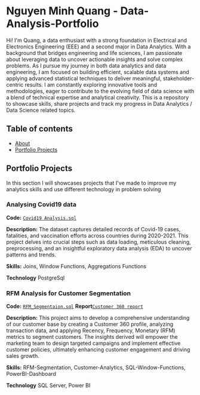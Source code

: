 # Nguyen Minh Quang - Data-Analysis-Portfolio
Hi! I'm Quang, a data enthusiast with a strong foundation in Electrical and Electronics Engineering (EEE) and a second major in Data Analytics. With a background that bridges engineering and life sciences, I am passionate about leveraging data to uncover actionable insights and solve complex problems.
As I pursue my journey in both data analytics and data engineering, I am focused on building efficient, scalable data systems and applying advanced statistical techniques to deliver meaningful, stakeholder-centric results. I am constantly exploring innovative tools and methodologies, eager to contribute to the evolving field of data science with a blend of technical expertise and analytical creativity.
This is a repository to showcase skills, share projects and track my progress in Data Analytics / Data Science related topics.

## Table of contents
- [About](https://github.com/Quang0608/Data-Analysis-Portfolio/blob/main/README.md#about)
- [Portfolio Projects](https://github.com/Quang0608/Data-Analysis-Portfolio/blob/main/README.md#portfolio-projects)


## Portfolio Projects
In this section I will showcases projects that I've made to improve my analytics skills and use different technology in problem solving
### Analysing Covid19 data
**Code:** [`Covid19 Analysis.sql`](https://github.com/Quang0608/PortfolioProject/blob/main/src/sql/Covid19_Data_Exploration.sql)

**Description:** The dataset captures detailed records of Covid-19 cases, fatalities, and vaccination efforts across countries during 2020-2021. This project delves into crucial steps such as data loading, meticulous cleaning, preprocessing, and an insightful exploratory data analysis (EDA) to uncover patterns and trends.

**Skills:** Joins, Window Functions, Aggregations Functions

**Technology** PostgreSql

### RFM Analysis for Customer Segmentation
**Code:** [`RFM_Segmentaion.sql`](https://github.com/Quang0608/PortfolioProject/blob/main/src/sql/RFM_Segmentation.sql)
**Report**[`Customer 360 report`](https://drive.google.com/file/d/1Ex6pbtV7TY55nRX_lsN-MG3VKPTBkC_P/view?usp=sharing)

**Description:** This project aims to develop a comprehensive understanding of our customer base by creating a Customer 360 profile, analyzing transaction data, and applying Recency, Frequency, Monetary (RFM) metrics to segment customers. The insights derived will empower the marketing team to design targeted campaigns and implement effective customer policies, ultimately enhancing customer engagement and driving sales growth.

**Skills:** RFM-Segmentation, Customer-Analytics, SQL-Window-Functions, PowerBI-Dashboard

**Technology** SQL Server, Power BI
